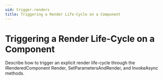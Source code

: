 ```yaml
---
uid: trigger-renders
title: Triggering a Render Life-Cycle on a Component
---
```


# Triggering a Render Life-Cycle on a Component

Describe how to trigger an explicit render life-cycle through the IRenderedComponent Render, SetParametersAndRender, and InvokeAsync methods.